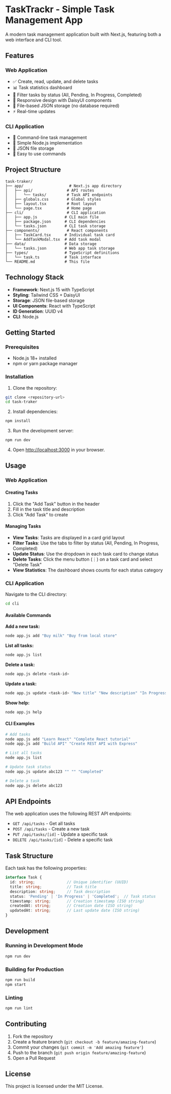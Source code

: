 # TaskTrackr - Simple Task Management App

A modern task management application built with Next.js, featuring both a web interface and CLI tool.

## Features

### Web Application
- ✅ Create, read, update, and delete tasks
- 📊 Task statistics dashboard
- 🎯 Filter tasks by status (All, Pending, In Progress, Completed)
- 📱 Responsive design with DaisyUI components
- 💾 File-based JSON storage (no database required)
- ⚡ Real-time updates

### CLI Application
- 📝 Command-line task management
- 🔧 Simple Node.js implementation
- 💾 JSON file storage
- 🚀 Easy to use commands

## Project Structure

```
task-traker/
├── app/                    # Next.js app directory
│   ├── api/               # API routes
│   │   └── tasks/         # Task API endpoints
│   ├── globals.css        # Global styles
│   ├── layout.tsx         # Root layout
│   └── page.tsx           # Home page
├── cli/                   # CLI application
│   ├── app.js            # CLI main file
│   ├── package.json      # CLI dependencies
│   └── tasks.json        # CLI task storage
├── components/            # React components
│   ├── TaskCard.tsx      # Individual task card
│   └── AddTaskModal.tsx  # Add task modal
├── data/                 # Data storage
│   └── tasks.json        # Web app task storage
├── types/                # TypeScript definitions
│   └── task.ts           # Task interface
└── README.md             # This file
```

## Technology Stack

- **Framework**: Next.js 15 with TypeScript
- **Styling**: Tailwind CSS + DaisyUI
- **Storage**: JSON file-based storage
- **UI Components**: React with TypeScript
- **ID Generation**: UUID v4
- **CLI**: Node.js

## Getting Started

### Prerequisites
- Node.js 18+ installed
- npm or yarn package manager

### Installation

1. Clone the repository:
```bash
git clone <repository-url>
cd task-traker
```

2. Install dependencies:
```bash
npm install
```

3. Run the development server:
```bash
npm run dev
```

4. Open [http://localhost:3000](http://localhost:3000) in your browser.

## Usage

### Web Application

#### Creating Tasks
1. Click the "Add Task" button in the header
2. Fill in the task title and description
3. Click "Add Task" to create

#### Managing Tasks
- **View Tasks**: Tasks are displayed in a card grid layout
- **Filter Tasks**: Use the tabs to filter by status (All, Pending, In Progress, Completed)
- **Update Status**: Use the dropdown in each task card to change status
- **Delete Tasks**: Click the menu button (⋮) on a task card and select "Delete Task"
- **View Statistics**: The dashboard shows counts for each status category

### CLI Application

Navigate to the CLI directory:
```bash
cd cli
```

#### Available Commands

**Add a new task:**
```bash
node app.js add "Buy milk" "Buy from local store"
```

**List all tasks:**
```bash
node app.js list
```

**Delete a task:**
```bash
node app.js delete <task-id>
```

**Update a task:**
```bash
node app.js update <task-id> "New title" "New description" "In Progress"
```

**Show help:**
```bash
node app.js help
```

#### CLI Examples

```bash
# Add tasks
node app.js add "Learn React" "Complete React tutorial"
node app.js add "Build API" "Create REST API with Express"

# List all tasks
node app.js list

# Update task status
node app.js update abc123 "" "" "Completed"

# Delete a task
node app.js delete abc123
```

## API Endpoints

The web application uses the following REST API endpoints:

- `GET /api/tasks` - Get all tasks
- `POST /api/tasks` - Create a new task
- `PUT /api/tasks/[id]` - Update a specific task
- `DELETE /api/tasks/[id]` - Delete a specific task

## Task Structure

Each task has the following properties:

```typescript
interface Task {
  id: string;              // Unique identifier (UUID)
  title: string;           // Task title
  description: string;     // Task description
  status: 'Pending' | 'In Progress' | 'Completed';  // Task status
  timestamp: string;       // Creation timestamp (ISO string)
  createdAt: string;       // Creation date (ISO string)
  updatedAt: string;       // Last update date (ISO string)
}
```

## Development

### Running in Development Mode
```bash
npm run dev
```

### Building for Production
```bash
npm run build
npm start
```

### Linting
```bash
npm run lint
```


## Contributing

1. Fork the repository
2. Create a feature branch (`git checkout -b feature/amazing-feature`)
3. Commit your changes (`git commit -m 'Add amazing feature'`)
4. Push to the branch (`git push origin feature/amazing-feature`)
5. Open a Pull Request

## License

This project is licensed under the MIT License.
